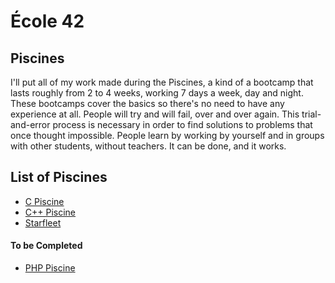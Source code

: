 # École 42

## Piscines

I'll put all of my work made during the Piscines, a kind of a bootcamp that
lasts roughly from 2 to 4 weeks, working 7 days a week, day and night.
These bootcamps cover the basics so there's no need to have any experience at
all. People will try and will fail, over and over again. This trial-and-error
process is necessary in order to find solutions to problems that once thought
impossible. People learn by working by yourself and in groups with other
students, without teachers. It can be done, and it works.

## List of Piscines

* [C Piscine](https://github.com/jraleman/42_Piscine-C)
* [C++ Piscine](https://github.com/jraleman/42_Piscine-CPP)
* [Starfleet](https://github.com/jraleman/42_Piscine-Starfleet)

#### To be Completed

* [PHP Piscine](https://github.com/jraleman/42_Piscine-PHP)
